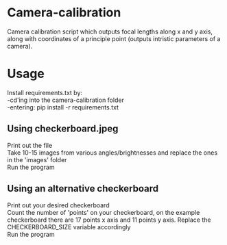 # Camera-calibration  
Camera calibration script which outputs focal lengths along x and y axis, along with coordinates of a principle point (outputs intristic parameters of a camera).  

# Usage
Install requirements.txt by:  
-cd'ing into the camera-calibration folder  
-entering: pip install -r requirements.txt  

## Using checkerboard.jpeg  
Print out the file  
Take 10-15 images from various angles/brightnesses and replace the ones in the 'images' folder  
Run the program  

## Using an alternative checkerboard  
Print out your desired checkerboard  
Count the number of 'points' on your checkerboard, on the example checkerboard there are 17 points x axis and 11 points y axis. Replace the CHECKERBOARD_SIZE variable accordingly  
Run the program  


